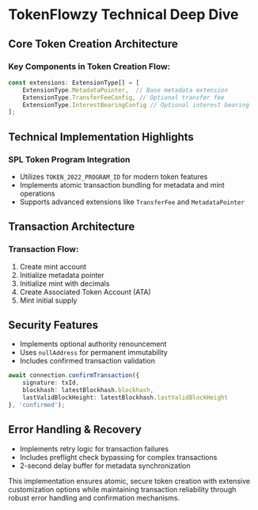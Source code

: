 # TokenFlowzy Technical Deep Dive

## Core Token Creation Architecture

### Key Components in Token Creation Flow:
```typescript
const extensions: ExtensionType[] = [
    ExtensionType.MetadataPointer,  // Base metadata extension
    ExtensionType.TransferFeeConfig, // Optional transfer fee
    ExtensionType.InterestBearingConfig // Optional interest bearing
];
```

## Technical Implementation Highlights

### SPL Token Program Integration
- Utilizes `TOKEN_2022_PROGRAM_ID` for modern token features
- Implements atomic transaction bundling for metadata and mint operations
- Supports advanced extensions like `TransferFee` and `MetadataPointer`

## Transaction Architecture

### Transaction Flow:
1. Create mint account
2. Initialize metadata pointer
3. Initialize mint with decimals
4. Create Associated Token Account (ATA)
5. Mint initial supply

## Security Features
- Implements optional authority renouncement
- Uses `nullAddress` for permanent immutability
- Includes confirmed transaction validation

```typescript
await connection.confirmTransaction({
    signature: txId,
    blockhash: latestBlockhash.blockhash,
    lastValidBlockHeight: latestBlockhash.lastValidBlockHeight
}, 'confirmed');
```

## Error Handling & Recovery
- Implements retry logic for transaction failures
- Includes preflight check bypassing for complex transactions
- 2-second delay buffer for metadata synchronization

This implementation ensures atomic, secure token creation with extensive customization options while maintaining transaction reliability through robust error handling and confirmation mechanisms.
